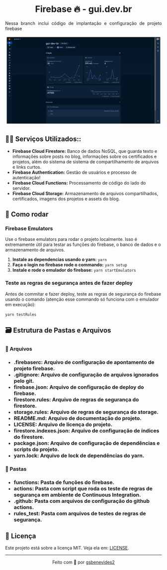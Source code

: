 <h1 align="center">
  Firebase 🔥 - gui.dev.br
</h1>
<p align="justify" >Nessa branch inclui código de implantação e configuração de projeto firebase</p>

<p align="center">
<img src=".github/firebase.png">
</p>

<h2>👨‍💻 Serviços Utilizados::</h2>
<ul>
<li><b>Firebase Cloud Firestore:</b> Banco de dados NoSQL, que guarda texto e informações sobre posts no blog, informações sobre os certificados e projetos, além do sistema de sistema de compartilhamento de arquivos e links curtos.</li>
<li><b>Firebase Authentication:</b> Gestão de usuários e processo de autenticação!</li>
<li><b>Firebase Cloud Functions:</b> Processamento de código do lado do servidor.</li>
<li><b>Firebase Cloud Storage:</b> Armazenamento de arquivos compartilhados, certificados, imagens dos projetos e assets do blog.</li>
</ul>

<h2>🏃 Como rodar</h2>
<h3>Firebase Emulators</h3>
<p>Use o firebase emulators para rodar o projeto localmente. Isso é extremamente útil para testar as funções do firebase, o banco de dados e o armazenamento de arquivos.</p>
<ol>
<li><b>Instale as dependencias usando o yarn:</b> <code>yarn</code></li>
<li><b>Faça o login no firebase rode o commando:</b> <code>yarn setup</code></li>
<li><b>Instale e rode o emulador do firebase:</b> <code>yarn startEmulators</code></li>
</ol>
<h3>Teste as regras de segurança antes de fazer deploy</h3>
<p>Antes de commitar e fazer deploy, teste as regras de segurança do firebase usando o comando (atenção esse commando só funciona com o emulador em execução):</p>
<code>yarn testRules</code>

<h2> 🗃️  Estrutura de Pastas e Arquivos <h2>
<h3> 📄 Arquivos <h3>
<ul>
<li><b>.firebaserc:</b> Arquivo de configuração de apontamento de projeto firebase.</li>
<li><b>.gitignore:</b> Arquivo de configuração de arquivos ignorados pelo git.</li>
<li><b>firebase.json:</b> Arquivo de configuração de deploy do firebase.</li>
<li><b>firestore.rules:</b> Arquivo de regras de segurança do firestore.</li>
<li><b>storage.rules:</b> Arquivo de regras de segurança do storage.</li>
<li><b>README.md:</b> Arquivo de documentação do projeto.</li>
<li><b>LICENSE:</b> Arquivo de licença do projeto.</li>
<li><b>firestore.indexes.json:</b> Arquivo de configuração de índices do firestore.</li>
<li><b>package.json:</b> Arquivo de configuração de dependências e scripts do projeto.</li>
<li><b>yarn.lock:</b> Arquivo de lock de dependências do yarn.</li>
</ul>
<h3> 📁 Pastas <h3>
<ul>
<li><b>functions:</b> Pasta de funções do firebase.</li>
<li><b>actions:</b> Pasta com script que roda os teste de regras de segurança em ambiente de Continuous Integration.</li>
<li><b>.github:</b> Pasta com arquivos de configuração do github actions.</li>
<li><b>rules_test:</b> Pasta com arquivos de testes de regras de segurança.</li>
</ul>


<h2>📃 Licença</h2>
<p>Este projeto está sobre a licença MIT. Veja ela em: <a href="LICENSE">LICENSE</a>.</p>
<hr/>
<p align="center">Feito com 🤍 por <a href="https://gui.dev.br">gsbenevides2</a><b>
